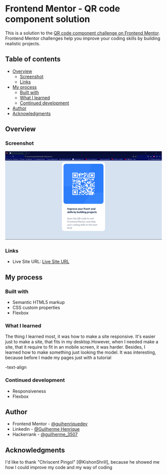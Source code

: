 # Frontend Mentor - QR code component solution

This is a solution to the [QR code component challenge on Frontend Mentor](https://www.frontendmentor.io/challenges/qr-code-component-iux_sIO_H). Frontend Mentor challenges help you improve your coding skills by building realistic projects. 

## Table of contents

- [Overview](#overview)
  - [Screenshot](#screenshot)
  - [Links](#links)
- [My process](#my-process)
  - [Built with](#built-with)
  - [What I learned](#what-i-learned)
  - [Continued development](#continued-development)
- [Author](#author)
- [Acknowledgments](#acknowledgments)

## Overview

### Screenshot

![](./assets/Screenshot.png)

### Links

- Live Site URL: [Live Site URL](https://almeida-guilherme.github.io/Qrcode-Frontend-Mentor/)

## My process

### Built with

- Semantic HTML5 markup
- CSS custom properties
- Flexbox

### What I learned

The thing I learned most, it was how to make a site responsive. It's easier just to make a site, that fits in my desktop.However, when I needed make a site, that it require to fit in an mobile screen, it was harder. Besides, I learned how to make something just looking the model. It was interesting, because before I made my pages just with a tutorial

-text-align

### Continued development

- Responsiveness
- Flexbox

## Author

- Frontend Mentor - [@guihenriquedev](https://www.frontendmentor.io/profile/guihenriquedev)
- Linkedin - [@Guilherme Henrique](https://www.linkedin.com/in/guilhermenrique/)
- Hackerrank - [@guilherme_3507](https://www.hackerrank.com/profile/guilherme_3507)

## Acknowledgments

I'd like to thank "Chriscent Pingol" [@KishonShrill], because he showed me how I could improve my code and my way of coding
